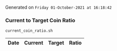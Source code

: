 Generated on `Friday 01-October-2021 at 16:18:42`

### Current to Target Coin Ratio
`current_coin_ratio.sh`

Date|Current|Target|Ratio
---|---|---|---

